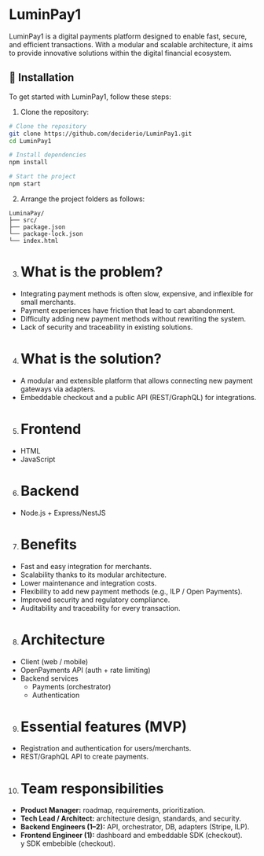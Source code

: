 # LuminPay1

LuminPay1 is a digital payments platform designed to enable fast, secure, and efficient transactions. With a modular and scalable architecture, it aims to provide innovative solutions within the digital financial ecosystem.

## 🚀 Installation

To get started with LuminPay1, follow these steps:

1. Clone the repository:

```bash
# Clone the repository
git clone https://github.com/deciderio/LuminPay1.git
cd LuminPay1

# Install dependencies
npm install

# Start the project
npm start
```

2. Arrange the project folders as follows:

```
LuminaPay/
├── src/
├── package.json
└── package-lock.json
└── index.html
```

3. # What is the problem?
- Integrating payment methods is often slow, expensive, and inflexible for small merchants.
- Payment experiences have friction that lead to cart abandonment.
- Difficulty adding new payment methods without rewriting the system.
- Lack of security and traceability in existing solutions.

4. # What is the solution?
- A modular and extensible platform that allows connecting new payment gateways via adapters.
- Embeddable checkout and a public API (REST/GraphQL) for integrations.

5. # Frontend
- HTML
- JavaScript

6. # Backend
- Node.js + Express/NestJS

7. # Benefits
- Fast and easy integration for merchants.
- Scalability thanks to its modular architecture.
- Lower maintenance and integration costs.
- Flexibility to add new payment methods (e.g., ILP / Open Payments).
- Improved security and regulatory compliance.
- Auditability and traceability for every transaction.

8. # Architecture
- Client (web / mobile)
- OpenPayments API (auth + rate limiting)
- Backend services
  - Payments (orchestrator)
  - Authentication

9. # Essential features (MVP)
- Registration and authentication for users/merchants.
- REST/GraphQL API to create payments.

10. # Team responsibilities
- **Product Manager:** roadmap, requirements, prioritization.  
- **Tech Lead / Architect:** architecture design, standards, and security.  
- **Backend Engineers (1–2):** API, orchestrator, DB, adapters (Stripe, ILP).  
- **Frontend Engineer (1):** dashboard and embeddable SDK (checkout).  
y SDK embebible (checkout).
